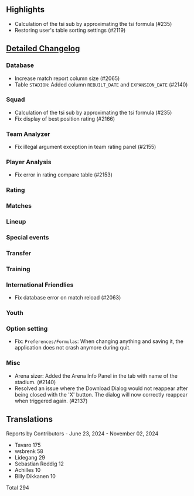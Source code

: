 ## Highlights

* Calculation of the tsi sub by approximating the tsi formula (#235)
* Restoring user's table sorting settings (#2119)

## [Detailed Changelog](https://github.com/ho-dev/HattrickOrganizer/issues?q=milestone%3A9.0)

### Database

* Increase match report column size (#2065)
* Table `STADION`: Added column `REBUILT_DATE` and `EXPANSION_DATE` (#2140)

### Squad

* Calculation of the tsi sub by approximating the tsi formula (#235)
* Fix display of best position rating (#2166)

### Team Analyzer
* Fix illegal argument exception in team rating panel (#2155)

### Player Analysis
* Fix error in rating compare table (#2153)

### Rating

### Matches

### Lineup

### Special events

### Transfer

### Training

### International Friendlies

* Fix database error on match reload (#2063)

### Youth

### Option setting

* Fix: `Preferences/Formulas`: When changing anything and saving it, the application does not crash anymore during quit.

### Misc

* Arena sizer: Added the Arena Info Panel in the tab with name of the stadium. (#2140)
* Resolved an issue where the Download Dialog would not reappear after being closed with the 'X' button. The
  dialog will now correctly reappear when triggered again. (#2137)

## Translations

Reports by Contributors - June 23, 2024 - November 02, 2024

* Tavaro 175
* wsbrenk 58
* Lidegang 29
* Sebastian Reddig 12
* Achilles 10
* Billy Dikkanen 10

Total 294